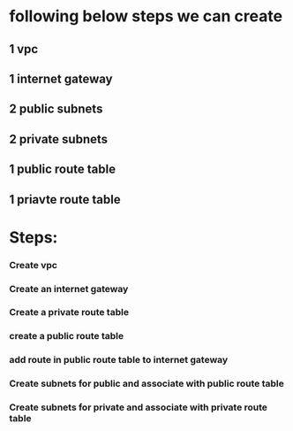 # following below steps we can create
## 1 vpc
## 1 internet gateway
## 2 public subnets 
## 2 private subnets
## 1 public route table
## 1 priavte route table

# Steps:
### Create vpc
### Create an internet gateway
### Create a private route table
### create a public route table
### add route in public route table to internet gateway
### Create subnets for public and associate with public route table
### Create subnets for private and associate with private route table